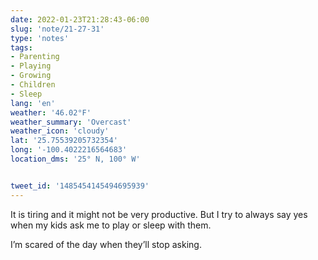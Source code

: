 ```yaml
---
date: 2022-01-23T21:28:43-06:00
slug: 'note/21-27-31'
type: 'notes'
tags:
- Parenting
- Playing
- Growing
- Children
- Sleep
lang: 'en'
weather: '46.02°F'
weather_summary: 'Overcast'
weather_icon: 'cloudy'
lat: '25.75539205732354'
long: '-100.4022216564683'
location_dms: '25° N, 100° W'


tweet_id: '1485454145494695939'
---
```

It is tiring and it might not be very productive. But I try to always say yes when my kids ask me to play or sleep with them.

I’m scared of the day when they’ll stop asking.